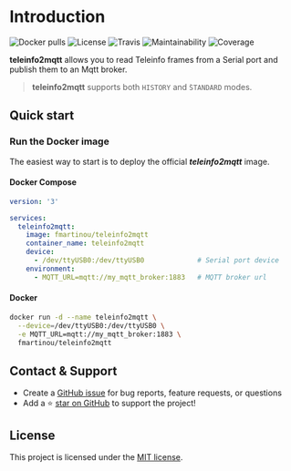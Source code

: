 # Introduction

![Docker pulls](https://img.shields.io/docker/pulls/fmartinou/teleinfo2mqtt)
![License](https://img.shields.io/github/license/fmartinou/teleinfo2mqtt)
![Travis](https://img.shields.io/travis/fmartinou/teleinfo2mqtt/master)
![Maintainability](https://img.shields.io/codeclimate/maintainability/fmartinou/teleinfo2mqtt)
![Coverage](https://img.shields.io/codeclimate/coverage/fmartinou/teleinfo2mqtt)

**teleinfo2mqtt** allows you to read Teleinfo frames from a Serial port and publish them to an Mqtt broker.

> **teleinfo2mqtt** supports both `HISTORY` and `̀STANDARD` modes.

## Quick start

### Run the Docker image
The easiest way to start is to deploy the official _**teleinfo2mqtt**_ image.

<!-- tabs:start -->
#### **Docker Compose**
```yaml
version: '3'

services:
  teleinfo2mqtt:
    image: fmartinou/teleinfo2mqtt
    container_name: teleinfo2mqtt
    device:
      - /dev/ttyUSB0:/dev/ttyUSB0             # Serial port device
    environment:
      - MQTT_URL=mqtt://my_mqtt_broker:1883   # MQTT broker url   
```
#### **Docker**
```bash
docker run -d --name teleinfo2mqtt \
  --device=/dev/ttyUSB0:/dev/ttyUSB0 \
  -e MQTT_URL=mqtt://my_mqtt_broker:1883 \
  fmartinou/teleinfo2mqtt
```
<!-- tabs:end -->

## Contact & Support

- Create a [GitHub issue](https://github.com/fmartinou/teleinfo2mqtt/issues) for bug reports, feature requests, or questions
- Add a ⭐️ [star on GitHub](https://github.com/fmartinou/teleinfo2mqtt) to support the project!

## License

This project is licensed under the [MIT license](https://github.com/fmartinou/teleinfo2mqtt/blob/master/LICENSE).

<!-- GitHub Buttons -->
<script async defer src="https://buttons.github.io/buttons.js"></script>